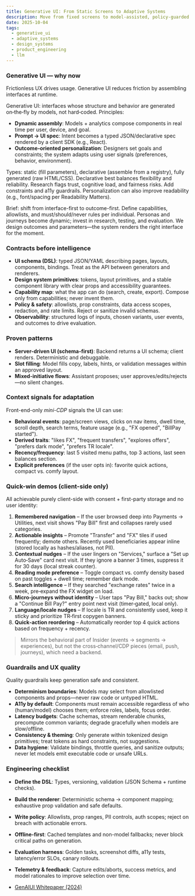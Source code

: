```yaml
---
title: Generative UI: From Static Screens to Adaptive Systems
description: Move from fixed screens to model-assisted, policy-guarded interfaces that adapt at runtime using contracts, design tokens, and systematic evaluation.
date: 2025-10-04
tags:
  - generative_ui
  - adaptive_systems
  - design_systems
  - product_engineering
  - llm
---
```


### Generative UI — why now

Frictionless UX drives usage. Generative UI reduces friction by assembling interfaces at runtime.

Generative UI: interfaces whose structure and behavior are generated on‑the‑fly by models, not hard‑coded. Principles:

- **Dynamic assembly**: Models + analytics compose components in real time per user, device, and goal.
- **Prompt → UI spec**: Intent becomes a typed JSON/declarative spec rendered by a client SDK (e.g., React).
- **Outcome‑oriented personalization**: Designers set goals and constraints; the system adapts using user signals (preferences, behavior, environment).

Types: static (fill parameters), declarative (assemble from a registry), fully generated (raw HTML/CSS). Declarative best balances flexibility and reliability.
Research flags trust, cognitive load, and fairness risks. Add constraints and a11y guardrails. Personalization can also improve readability (e.g., font/spacing per Readability Matters).

Brief: shift from interface-first to outcome-first. Define capabilities, allowlists, and must/should/never rules per individual. Personas and journeys become dynamic; invest in research, testing, and evaluation. We design outcomes and parameters—the system renders the right interface for the moment.
 
 ### Contracts before intelligence
 - **UI schema (DSL)**: typed JSON/YAML describing pages, layouts, components, bindings. Treat as the API between generators and renderers.
 - **Design system primitives**: tokens, layout primitives, and a stable component library with clear props and accessibility guarantees.
 - **Capability map**: what the app can do (search, create, export). Compose only from capabilities; never invent them.
 - **Policy & safety**: allowlists, prop constraints, data access scopes, redaction, and rate limits. Reject or sanitize invalid schemas.
 - **Observability**: structured logs of inputs, chosen variants, user events, and outcomes to drive evaluation.

### Proven patterns
 - **Server-driven UI (schema-first)**: Backend returns a UI schema; client renders. Deterministic and debuggable.
 - **Slot filling**: Model fills copy, labels, hints, or validation messages within an approved layout.
 - **Mixed-initiative flows**: Assistant proposes; user approves/edits/rejects—no silent changes.

### Context signals for adaptation
Front-end-only _mini-CDP_ signals the UI can use:

- **Behavioral events**: page/screen views, clicks on nav items, dwell time, scroll depth, search terms, feature usage (e.g., "FX opened", "BillPay started").
- **Derived traits**: "likes FX", "frequent transfers", "explores offers", "prefers dark mode", "prefers TR locale".
- **Recency/frequency**: last 5 visited menu paths, top 3 actions, last seen balances section.
- **Explicit preferences** (if the user opts in): favorite quick actions, compact vs. comfy layout.

### Quick-win demos (client-side only)
All achievable purely client-side with consent + first-party storage and no user identity:

1. **Remembered navigation** – If the user browsed deep into Payments → Utilities, next visit shows "Pay Bill" first and collapses rarely used categories.
2. **Actionable insights** – Promote "Transfer" and "FX" tiles if used frequently; demote others. Recently used beneficiaries appear inline (stored locally as hashes/aliases, not PII).
3. **Contextual nudges** – If the user lingers on "Services," surface a "Set up Auto‑Save" card next visit. If they ignore a banner 3 times, suppress it for 30 days (local streak counter).
4. **Reading mode preference** – Toggle compact vs. comfy density based on past toggles + dwell time; remember dark mode.
5. **Search intelligence** – If they searched "exchange rates" twice in a week, pre‑expand the FX widget on load.
6. **Micro‑journeys without identity** – User taps "Pay Bill," backs out; show a "Continue Bill Pay?" entry point next visit (timer‑gated, local only).
7. **Language/locale nudges** – If locale is TR and consistently used, keep it sticky and prioritize TR‑first copygen banners.
8. **Quick‑action reordering** – Automatically reorder top 4 quick actions based on frequency + recency.

> Mirrors the behavioral part of Insider (events → segments → experiences), but not the cross‑channel/CDP pieces (email, push, journeys), which need a backend.

### Guardrails and UX quality
Quality guardrails keep generation safe and consistent.
- **Determinism boundaries**: Models may select from allowlisted components and props—never raw code or untyped HTML.
- **A11y by default**: Components must remain accessible regardless of who (human/model) chooses them; enforce roles, labels, focus order.
- **Latency budgets**: Cache schemas, stream renderable chunks, precompute common variants; degrade gracefully when models are slow/offline.
- **Consistency & theming**: Only generate within tokenized design primitives; treat tokens as hard constraints, not suggestions.
- **Data hygiene**: Validate bindings, throttle queries, and sanitize outputs; never let models emit executable code or unsafe URLs.

### Engineering checklist
 - **Define the DSL**: Types, versioning, validation (JSON Schema + runtime checks).
 - **Build the renderer**: Deterministic schema → component mapping; exhaustive prop validation and safe defaults.
 - **Write policy**: Allowlists, prop ranges, PII controls, auth scopes; reject on breach with actionable errors.
 - **Offline-first**: Cached templates and non-model fallbacks; never block critical paths on generation.
 - **Evaluation harness**: Golden tasks, screenshot diffs, a11y tests, latency/error SLOs, canary rollouts.
 - **Telemetry & feedback**: Capture edits/aborts, success metrics, and model rationales to improve selection over time.

- [GenAIUI Whitepaper (2024)](https://6082761.fs1.hubspotusercontent-na1.net/hubfs/6082761/2024%20Whitepaper/GenAIUI%20Whitepaper%202024.pdf)
